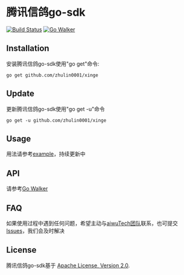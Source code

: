 腾讯信鸽go-sdk
============

[![Build Status](https://drone.io/github.com/aiwuTech/xinge/status.png)](https://drone.io/github.com/aiwuTech/xinge/latest)
[![Go Walker](http://gowalker.org/api/v1/badge)](http://gowalker.org/github.com/aiwuTech/xinge)

Installation
------------

安装腾讯信鸽go-sdk使用"go get"命令:

    go get github.com/zhulin0001/xinge


Update
------

更新腾讯信鸽go-sdk使用"go get -u"命令

    go get -u github.com/zhulin0001/xinge

Usage
-----

用法请参考[example](https://github.com/aiwuTech/xinge/tree/master/example)，持续更新中

API
---

请参考[Go Walker](https://gowalker.org/github.com/aiwuTech/xinge)


FAQ
---

如果使用过程中遇到任何问题，希望主动与[aiwuTech团队](https://github.com/aiwuTech/)联系，也可提交[Issues](https://github.com/aiwuTech/xinge/issues)，我们会及时解决


License
-------

腾讯信鸽go-sdk基于 [Apache License, Version 2.0](http://www.apache.org/licenses/LICENSE-2.0.html).
